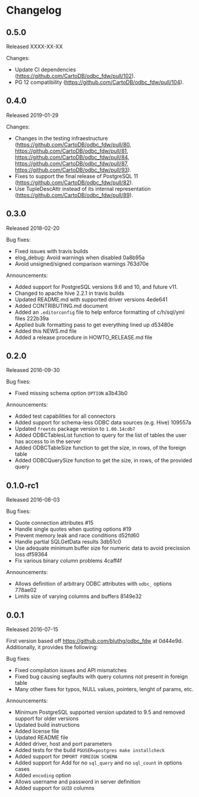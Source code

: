 # Changelog

## 0.5.0
Released XXXX-XX-XX

Changes:
- Update CI dependencies (https://github.com/CartoDB/odbc_fdw/pull/102).
- PG 12 compatibility (https://github.com/CartoDB/odbc_fdw/pull/104).

## 0.4.0
Released 2019-01-29

Changes:
- Changes in the testing infraestructure (https://github.com/CartoDB/odbc_fdw/pull/80, https://github.com/CartoDB/odbc_fdw/pull/81, https://github.com/CartoDB/odbc_fdw/pull/84, https://github.com/CartoDB/odbc_fdw/pull/87, https://github.com/CartoDB/odbc_fdw/pull/93).
- Fixes to support the final release of PostgreSQL 11 (https://github.com/CartoDB/odbc_fdw/pull/82).
- Use TupleDescAttr instead of its internal representation (https://github.com/CartoDB/odbc_fdw/pull/89).

## 0.3.0
Released 2018-02-20

Bug fixes:
- Fixed issues with travis builds
- elog_debug: Avoid warnings when disabled 0a8b95a
- Avoid unsigned/signed comparison warnings 763d70e

Announcements:
- Added support for PostgreSQL versions 9.6 and 10, and future v11.
- Changed to apache hive 2.2.1 in travis builds
- Updated README.md with supported driver versions 4ede641
- Added CONTRIBUTING.md document
- Added an `.editorconfig` file to help enforce formatting of c/h/sql/yml files 222b39a
- Applied bulk formatting pass to get everything lined up d53480e
- Added this NEWS.md file
- Added a release procedure in HOWTO_RELEASE.md file


## 0.2.0
Released 2016-09-30

Bug fixes:
- Fixed missing schema option `OPTION` a3b43b0

Announcements:
- Added test capabilities for all connectors
- Added support for schema-less ODBC data sources (e.g. Hive) 109557a
- Updated `freetds` package version to `1.00.14cdb7`
- Added ODBCTablesList function to query for the list of tables the user has access to in the server
- Added ODBCTableSize function to get the size, in rows, of the foreign table
- Added ODBCQuerySize function to get the size, in rows, of the provided query


## 0.1.0-rc1
Released 2016-08-03

Bug fixes:
- Quote connection attributes #15
- Handle single quotes when quoting options #19
- Prevent memory leak and race conditions d52fd60
- Handle partial SQLGetData results 3db51c0
- Use adequate minimum buffer size for numeric data to avoid precission loss df59364
- Fix various binary column problems 4caff4f

Announcements:
- Allows definition of arbitrary ODBC attributes with `odbc_` options 778ae02
- Limits size of varying columns and buffers 8149e32


## 0.0.1
Released 2016-07-15

First version based off https://github.com/bluthg/odbc_fdw at 0d44e9d. Additionally, it provides the following:

Bug fixes:
- Fixed compilation issues and API mismatches
- Fixed bug causing segfaults with query columns not present in foreign table
- Many other fixes for typos, NULL values, pointers, lenght of params, etc.

Announcements:
- Minimum PostgreSQL supported version updated to 9.5 and removed support for older versions
- Updated build instructions
- Added license file
- Updated README file
- Added driver, host and port parameters
- Added tests for the build `PGUSER=postgres make installcheck`
- Added support for `IMPORT FOREIGN SCHEMA`
- Added support for Add for no `sql_query` and no `sql_count` in options cases
- Added `encoding` option
- Allows username and password in server definition
- Added support for `GUID` columns
